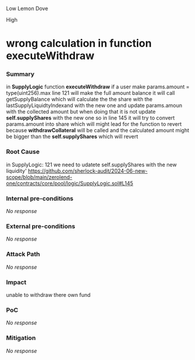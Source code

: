 Low Lemon Dove

High

# wrong calculation in function  executeWithdraw

### Summary

in **SupplyLogic** function **executeWithdraw**  if a user make params.amount  =   type(uint256).max line 121 will make the full amount balance  it will call getSupplyBalance  which will calculate the  the share with the lastSupplyLiquidtyIndexand with  the new one  and update params.amoun with  the collected amount  but when doing that  it is not update  **self.supplyShares** with the new one so in line 145  it will try to convert params.amount into share which will  might lead  for the function to revert because   **withdrawCollateral** will be called  and the calculated amount might be bigger than the   **self.supplyShares** which will revert  

### Root Cause

in SupplyLogic: 121 we need to udatete self.supplyShares with the new liquidity'
https://github.com/sherlock-audit/2024-06-new-scope/blob/main/zerolend-one/contracts/core/pool/logic/SupplyLogic.sol#L145 

### Internal pre-conditions

_No response_

### External pre-conditions

_No response_

### Attack Path

_No response_

### Impact

unable to withdraw there own fund

### PoC

_No response_

### Mitigation

_No response_